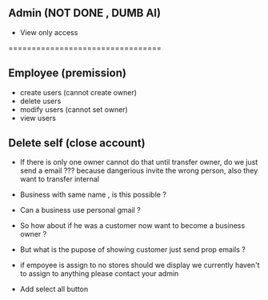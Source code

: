 ## Admin (NOT DONE , DUMB AI)

- View only access

=================================

## Employee (premission)

- create users (cannot create owner)
- delete users
- modify users (cannot set owner)
- view users

## Delete self (close account)

- If there is only one owner cannot do that until transfer owner, do we just send a email ??? because dangerious invite the wrong person, also they want to transfer internal

- Business with same name , is this possible ?
- Can a business use personal gmail ?
- So how about if he was a customer now want to become a business owner ?
- But what is the pupose of showing customer just send prop emails ?

- if empoyee is assign to no stores should we display we currently haven't to assign to anything please contact your admin

- Add select all button
